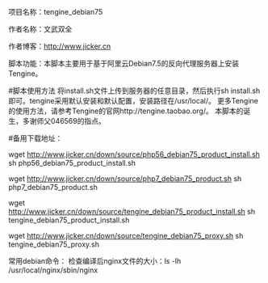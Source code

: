 项目名称：tengine_debian75

作者名称：文武双全

作者博客：http://www.jicker.cn

脚本功能：本脚本主要用于基于阿里云Debian7.5的反向代理服务器上安装Tengine。

#脚本使用方法
将install.sh文件上传到服务器的任意目录，然后执行sh install.sh即可。tengine采用默认安装和默认配置，安装路径在/usr/local/。
更多Tengine的使用方法，请参考Tengine的官网http://tengine.taobao.org/。
本脚本的诞生，多谢师父046569的指点。

#备用下载地址：

wget http://www.jicker.cn/down/source/php56_debian75_product_install.sh
sh php56_debian75_product_install.sh

wget http://www.jicker.cn/down/source/php7_debian75_product.sh
sh php7_debian75_product.sh

wget http://www.jicker.cn/down/source/tengine_debian75_product_install.sh
sh tengine_debian75_product_install.sh

wget http://www.jicker.cn/down/source/tengine_debian75_proxy.sh
sh tengine_debian75_proxy.sh

常用debian命令：
检查编译后nginx文件的大小：ls -lh /usr/local/nginx/sbin/nginx

